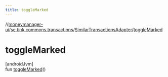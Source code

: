 ```yaml
---
title: toggleMarked
---
```

//[moneymanager-ui](../../../index.html)/[se.tink.commons.transactions](../index.html)/[SimilarTransactionsAdapter](index.html)/[toggleMarked](toggle-marked.html)



# toggleMarked



[androidJvm]\
fun [toggleMarked](toggle-marked.html)()




